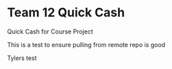 # Team 12 Quick Cash

Quick Cash for Course Project

This is a test to ensure pulling from remote repo is good

Tylers test 
